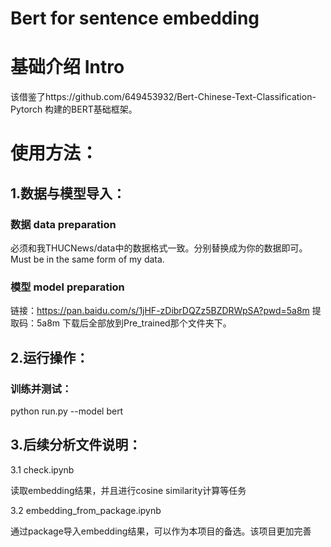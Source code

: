 # Bert for sentence embedding

# 基础介绍 Intro
该借鉴了https://github.com/649453932/Bert-Chinese-Text-Classification-Pytorch 构建的BERT基础框架。

# 使用方法：
## 1.数据与模型导入：
### 数据 data preparation
必须和我THUCNews/data中的数据格式一致。分别替换成为你的数据即可。
Must be in the same form of my data.

### 模型 model preparation

链接：https://pan.baidu.com/s/1jHF-zDibrDQZz5BZDRWpSA?pwd=5a8m 提取码：5a8m
下载后全部放到Pre_trained那个文件夹下。

## 2.运行操作：
### 训练并测试：

python run.py --model bert


## 3.后续分析文件说明：


3.1 check.ipynb


读取embedding结果，并且进行cosine similarity计算等任务


3.2 embedding_from_package.ipynb


通过package导入embedding结果，可以作为本项目的备选。该项目更加完善
